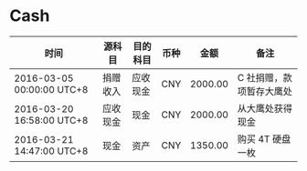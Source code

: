 # Cash

时间 |  源科目 | 目的科目 | 币种 | 金额 | 备注
--------|---------|------|---- | ----- | ----
2016-03-05 00:00:00 UTC+8 | 捐赠收入 | 应收现金 | CNY | 2000.00 | C 社捐赠，款项暂存大鹰处
2016-03-20 16:58:00 UTC+8 | 应收现金 | 现金 | CNY | 2000.00 | 从大鹰处获得现金 
2016-03-21 14:47:00 UTC+8 | 现金 | 资产 | CNY | 1350.00 | 购买 4T 硬盘一枚
